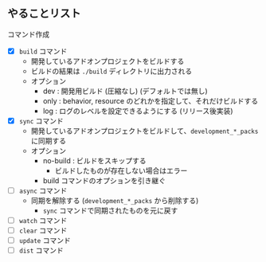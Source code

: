 ## やることリスト

コマンド作成

-   [x] `build` コマンド
    -   開発しているアドオンプロジェクトをビルドする
    -   ビルドの結果は `./build` ディレクトリに出力される
    -   オプション
        -   dev : 開発用ビルド (圧縮なし) (デフォルトでは無し)
        -   only : behavior, resource のどれかを指定して、それだけビルドする
        -   log : ログのレベルを設定できるようにする (リリース後実装)
-   [x] `sync` コマンド
    -   開発しているアドオンプロジェクトをビルドして、`development_*_packs` に同期する
    -   オプション
        -   no-build : ビルドをスキップする
            -   ビルドしたものが存在しない場合はエラー
        -   build コマンドのオプションを引き継ぐ
-   [ ] `async` コマンド
    -   同期を解除する (`development_*_packs` から削除する)
        -   `sync` コマンドで同期されたものを元に戻す
-   [ ] `watch` コマンド
-   [ ] `clear` コマンド
-   [ ] `update` コマンド
-   [ ] `dist` コマンド
